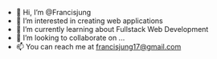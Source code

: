 - 👋 Hi, I’m @Francisjung
- 👀 I’m interested in creating web applications
- 🌱 I’m currently learning about Fullstack Web Development
- 💞️ I’m looking to collaborate on ...
- 📫 You can reach me at francisjung17@gmail.com

<!---
Francisjung/Francisjung is a ✨ special ✨ repository because its `README.md` (this file) appears on your GitHub profile.
You can click the Preview link to take a look at your changes.
--->
